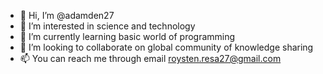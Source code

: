 - 👋 Hi, I’m @adamden27
- 👀 I’m interested in science and technology
- 🌱 I’m currently learning basic world of programming
- 💞️ I’m looking to collaborate on global community of knowledge sharing
- 📫 You can reach me through email roysten.resa27@gmail.com

<!---
adamden27/adamden27 is a ✨ special ✨ repository because its `README.md` (this file) appears on your GitHub profile.
You can click the Preview link to take a look at your changes.
--->

